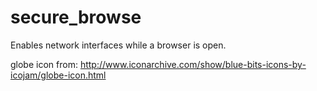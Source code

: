 # secure_browse
Enables network interfaces while a browser is open.

globe icon from: http://www.iconarchive.com/show/blue-bits-icons-by-icojam/globe-icon.html
